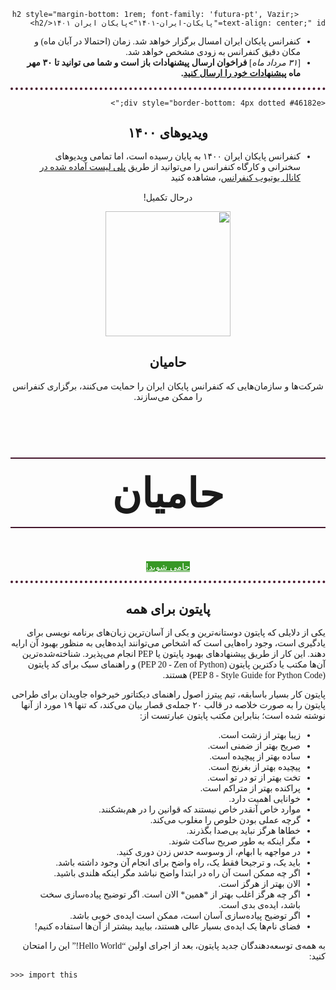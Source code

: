 <div style="direction: rtl; text-align: right; font-family: 'futura-pt', Vazir;">
  <div style="border-bottom: 4px dotted #46182e;">

          <h2 style="margin-bottom: 1rem; font-family: 'futura-pt', Vazir; text-align: center;" id="پایکان-ایران-۱۴۰۱">پایکان ایران ۱۴۰۱</h2>
<ul>
  <li>کنفرانس پایکان ایران امسال برگزار خواهد شد. زمان (احتمالا در آبان ماه) و مکان دقیق کنفرانس به زودی مشخص خواهد شد.</li>
  <li>[<em>۳۱ مرداد ماه</em>] <strong>فراخوان ارسال پیشنهادات باز است و شما می توانید تا ۳۰ مهر ماه <a href="/2022/fa/proposal">پیشنهادات خود را ارسال کنید</a>.</strong></li>
</ul>
</div>  
  
  <div class="u-vskip-3"></div>


    <div style="border-bottom: 4px dotted #46182e;">
<h2 style="margin-bottom: 1rem; font-family: 'futura-pt', Vazir; text-align: center;" id="ویدیوهای-۱۴۰۰">ویدیوهای ۱۴۰۰</h2>
<ul>
  <li>کنفرانس پایکان ایران ۱۴۰۰ به پایان رسیده است، اما تمامی ویدیوهای سخنرانی و کارگاه کنفرانس را می‌توانید از طریق <a href="https://www.youtube.com/playlist?list=PLS_yN8E1mjBM9jJp511MeuE_acvi7Li2u">پلی لیست آماده شده در کانال یوتیوب کنفرانس</a>، مشاهده کنید</li>
</ul>
</div>  
</div>  
  

<div class="u-vskip-3"></div>


<div style="border-bottom: 4px dotted #46182e;">
<div style="text-align: center; direction: rtl;">
      <p>
      درحال تکمیل!
    </p>
      <a href="/2022/fa/sponsors.html">
          <img src="/2022/assets/images/sponsors-icon.svg" width="200" height="200" alt="">
        </a>
        <h2 style="margin-bottom: 1rem; font-family: 'futura-pt', Vazir;">حامیان</h2>
        <p>
          شرکت‌ها و سازمان‌هایی که کنفرانس پایکان ایران را حمایت می‌کنند، برگزاری کنفرانس را ممکن می‌سازند.
        </p>
</div>


<div class="sponsor-level">
      <h2>حامیان</h2>
      <p><a href="/2022/fa/sponsors-apply.html" class="btn" style="border-color: #389826; color: #FFF; background: #389826;">!حامی شوید</a></p>
</div>
</div>



<!--   Sponsorship Page -->

<style>
  
.sponsor-level {
  text-align: center;
  width: 100%;
}

.sponsor-level h2{
  font-size: 4rem;
  padding: 1rem;
  border-top: 2px solid #46182e;
  border-bottom: 2px solid #46182e;
}
</style>

  
 <div class="u-vskip-3"></div>
 
  
<div style="direction: rtl; text-align: right; font-family: 'futura-pt', Vazir;">
<h2 style="margin-bottom: 1rem; font-family: 'futura-pt', Vazir; text-align: center;" id="پایتون-برای-همه">پایتون برای همه</h2>
<p>یکی از دلایلی که پایتون دوستانه‌ترین و یکی از آسان‌ترین زبان‌های برنامه نویسی برای یادگیری است، وجود راه‌هایی است که اشخاص می‌توانند ایده‌هایی به منظور بهبود آن ارایه دهند. این کار از طریق پیشنهادهای بهبود پایتون یا PEP انجام می‌پذیرد. شناخته‌شده‌ترین آن‌ها مکتب یا دکترین پایتون (PEP 20 - Zen of Python) و راهنمای سبک برای کد پایتون (PEP 8 - Style Guide for Python Code) هستند.</p>

<p>پایتون کار بسیار باسابقه، تیم پیترز اصول راهنمای دیکتاتور خیرخواه جاویدان برای طراحی پایتون را به صورت خلاصه در قالب ۲۰ جمله‌ی قصار بیان می‌کند، که تنها ۱۹ مورد از آنها نوشته شده است؛ بنابراین مکتب پایتون عبارتست از:</p>

<ul>
  <li>زیبا بهتر از زشت است.</li>
  <li>صریح بهتر از ضمنی است.</li>
  <li>ساده بهتر از پیچیده است.</li>
  <li>پیچیده بهتر از بغرنج است.</li>
  <li>تخت بهتر از تو در تو است.</li>
  <li>پراکنده بهتر از متراکم است.</li>
  <li>خوانایی اهمیت دارد.</li>
  <li>موارد خاص آنقدر خاص نیستند که قوانین را در هم‌بشکنند.</li>
  <li>گرچه عملی بودن خلوص را مغلوب می‌کند.</li>
  <li>خطاها هرگز نباید بی‌صدا بگذرند.</li>
  <li>مگر اینکه به طور صریح ساکت شوند.</li>
  <li>در مواجهه با ابهام، از وسوسه حدس زدن دوری کنید.</li>
  <li>باید یک، و ترجیحا فقط یک، راه واضح برای انجام آن وجود داشته باشد.</li>
  <li>اگر چه ممکن است آن راه در ابتدا واضح نباشد مگر اینکه هلندی باشید.</li>
  <li>الان بهتر از هرگز است.</li>
  <li>اگر چه هرگز اغلب بهتر از *همین* الان است.
اگر توضیح پیاده‌سازی سخت باشد، ایده‌ی بدی است.</li>
  <li>اگر توضیح پیاده‌سازی آسان است، ممکن است ایده‌ی خوبی باشد.</li>
  <li>فضای نام‌ها یک ایده‌ی بسیار عالی هستند، بیایید بیشتر از آن‌ها استفاده کنیم!</li>
</ul>

<p>به همه‌ی توسعه‌دهندگان جدید پایتون، بعد از اجرای اولین “Hello World!” این را امتحان کنید: 
  </p> 


</div>
<p><code class="language-plaintext highlighter-rouge">&gt;&gt;&gt; import this</code></p>

<div class="u-vskip-3"></div>

